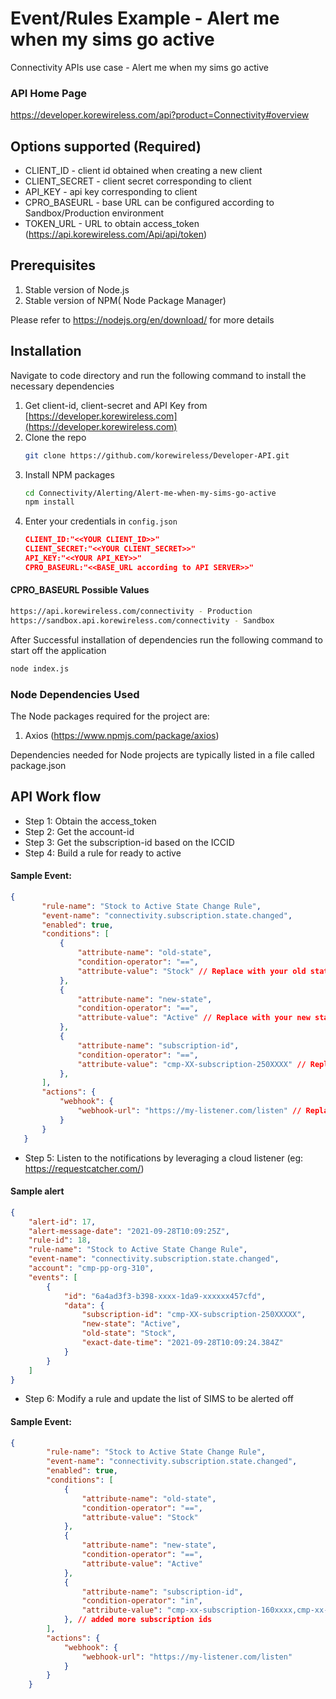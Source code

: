 # Event/Rules Example - Alert me when my sims go active

Connectivity APIs use case - Alert me when my sims go active

### API Home Page
 https://developer.korewireless.com/api?product=Connectivity#overview

<a name="Configuration options"></a>

## Options supported (Required)
- CLIENT_ID      - client id obtained when creating a new client
- CLIENT_SECRET  - client secret corresponding to client 
- API_KEY        - api key corresponding to client
- CPRO_BASEURL   - base URL can be configured according to Sandbox/Production environment
- TOKEN_URL      - URL to obtain access_token (https://api.korewireless.com/Api/api/token)


## Prerequisites

1. Stable version of Node.js
2. Stable version of NPM( Node Package Manager)

Please refer to https://nodejs.org/en/download/ for more details

## Installation
Navigate to code directory and run the following command to install the necessary  dependencies

1. Get client-id, client-secret and API Key from [https://developer.korewireless.com](https://developer.korewireless.com)
2. Clone the repo
   ```sh
   git clone https://github.com/korewireless/Developer-API.git
   ```
3. Install NPM packages
   ```sh
   cd Connectivity/Alerting/Alert-me-when-my-sims-go-active 
   npm install
   ```
4. Enter your credentials in `config.json`
   ```JSON
   CLIENT_ID:"<<YOUR CLIENT_ID>>"
   CLIENT_SECRET:"<<YOUR CLIENT_SECRET>>"
   API_KEY:"<<YOUR API_KEY>>"
   CPRO_BASEURL:"<<BASE_URL according to API SERVER>>"
   ```
#### CPRO_BASEURL Possible Values
```sh
https://api.korewireless.com/connectivity - Production
https://sandbox.api.korewireless.com/connectivity - Sandbox
```

After Successful installation of dependencies run the following command to start off the application
   ```sh
   node index.js
   ```

### Node Dependencies Used
The Node packages required for the project are:

1. Axios (https://www.npmjs.com/package/axios)

Dependencies needed for Node projects are typically listed in a file called package.json


## API Work flow

- Step 1: Obtain the access_token
- Step 2: Get the account-id
- Step 3: Get the subscription-id based on the ICCID
- Step 4: Build a rule for ready to active
#### Sample Event:
 ```JSON
{
        "rule-name": "Stock to Active State Change Rule",
        "event-name": "connectivity.subscription.state.changed",
        "enabled": true,
        "conditions": [
            {
                "attribute-name": "old-state",
                "condition-operator": "==",
                "attribute-value": "Stock" // Replace with your old state
            },
            {
                "attribute-name": "new-state",
                "condition-operator": "==",
                "attribute-value": "Active" // Replace with your new state
            },
            {
                "attribute-name": "subscription-id",
                "condition-operator": "==",
                "attribute-value": "cmp-XX-subscription-250XXXX" // Replace with your desired subscription id if required
            },
        ],
        "actions": {
            "webhook": {
                "webhook-url": "https://my-listener.com/listen" // Replace with your cloud listener URL 
            }
        }
    }
```
- Step 5: Listen to the notifications by leveraging a cloud listener (eg: https://requestcatcher.com/)

#### Sample alert
```JSON
{
    "alert-id": 17,
    "alert-message-date": "2021-09-28T10:09:25Z",
    "rule-id": 18,
    "rule-name": "Stock to Active State Change Rule",
    "event-name": "connectivity.subscription.state.changed",
    "account": "cmp-pp-org-310",
    "events": [
        {
            "id": "6a4ad3f3-b398-xxxx-1da9-xxxxxx457cfd",
            "data": {
                "subscription-id": "cmp-XX-subscription-250XXXXX",
                "new-state": "Active",
                "old-state": "Stock",
                "exact-date-time": "2021-09-28T10:09:24.384Z"
            }
        }
    ]
}
```
- Step 6: Modify a rule and update the list of SIMS to be alerted off
#### Sample Event:
```JSON
{
        "rule-name": "Stock to Active State Change Rule",
        "event-name": "connectivity.subscription.state.changed",
        "enabled": true,
        "conditions": [
            {
                "attribute-name": "old-state",
                "condition-operator": "==",
                "attribute-value": "Stock"
            },
            {
                "attribute-name": "new-state",
                "condition-operator": "==",
                "attribute-value": "Active"
            },
            {
                "attribute-name": "subscription-id",
                "condition-operator": "in",
                "attribute-value": "cmp-xx-subscription-160xxxx,cmp-xx-subscription-160xxxx,cmp-xx-subscription-250xxxx"
            }, // added more subscription ids 
        ],
        "actions": {
            "webhook": {
                "webhook-url": "https://my-listener.com/listen"
            }
        }
    }
   ```

